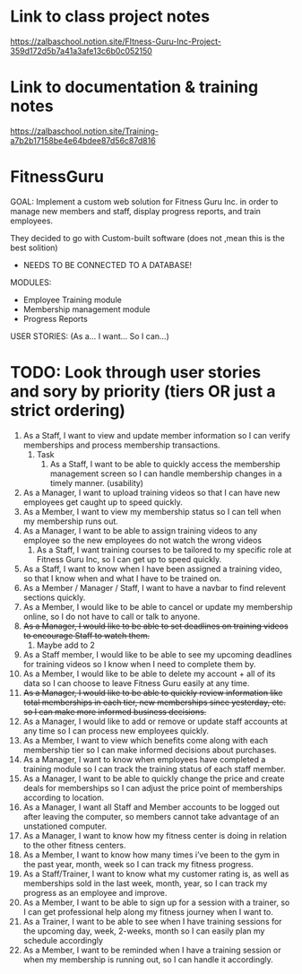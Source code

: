 # Link to class project notes 
https://zalbaschool.notion.site/FItness-Guru-Inc-Project-359d172d5b7a41a3afe13c6b0c052150
# Link to documentation & training notes
https://zalbaschool.notion.site/Training-a7b2b17158be4e64bdee87d56c87d816

# FitnessGuru
GOAL: Implement a custom web solution for Fitness Guru Inc. in order to manage new members and staff, display progress reports, and train employees.


They decided to go with Custom-built software (does not ,mean this is the best solition)
+ NEEDS TO BE CONNECTED TO A DATABASE!

MODULES:
+ Employee Training module
+ Membership management module
+ Progress Reports

USER STORIES: (As a… I want… So I can…)
# TODO: Look through user stories and sory by priority (tiers OR just a strict ordering)

1. As a Staff, I want to view and update member information so I can verify memberships and process membership transactions.
    1. Task
        1. As a Staff, I want to be able to quickly access the membership management screen so I can handle membership changes in a timely manner. (usability)
2. As a Manager, I want to upload training videos so that I can have new employees get caught up to speed quickly.
3. As a Member, I want to view my membership status so I can tell when my membership runs out.
4. As a Manager, I want to be able to assign training videos to any employee so the new employees do not watch the wrong videos
    1. As a Staff, I want training courses to be tailored to my specific role at Fitness Guru Inc, so I can get up to speed quickly.
5. As a Staff, I want to know when I have been assigned a training video, so that I know when and what I have to be trained on.
6. As a Member / Manager / Staff, I want to have a navbar to find relevent sections quickly.
7. As a Member, I would like to be able to cancel or update my membership online, so I do not have to call or talk to anyone.
8. ~~As a Manager, I would like to be able to set deadlines on training videos to encourage Staff to watch them.~~
    1. Maybe add to 2
9. As a Staff member, I would like to be able to see my upcoming deadlines for training videos so I know when I need to complete them by.
10. As a Member, I would like to be able to delete my account + all of its data so I can choose to leave Fitness Guru easily at any time.
11. ~~As a Manager, I would like to be able to quickly review information like total memberships in each tier, new memberships since yesterday, etc. so I can make more informed business decisions.~~
12. As a Manager, I would like to add or remove or update staff accounts at any time so I can process new employees quickly.
13. As a Member, I want to view which benefits come along with each membership tier so I can make informed decisions about purchases.
14. As a Manager, I want to know when employees have completed a training module so I can track the training status of each staff member.
15. As a Manager, I want to be able to quickly change the price and create deals for memberships so I can adjust the price point of memberships according to location.
16. As a Manager, I want all Staff and Member accounts to be logged out after leaving the computer, so members cannot take advantage of an unstationed computer.
17. As a Manager, I want to know how my fitness center is doing in relation to the other fitness centers.
18. As a Member, I want to know how many times i’ve been to the gym in the past year, month, week so I can track my fitness progress.
19. As a Staff/Trainer, I want to know what my customer rating is, as well as memberships sold in the last week, month, year, so I can track my progress as an employee and improve.
20. As a Member, I want to be able to sign up for a session with a trainer, so I can get professional help along my fitness journey when I want to.
21. As a Trainer, I want to be able to see when I have training sessions for the upcoming day, week, 2-weeks, month so I can easily plan my schedule accordingly
22. As a Member, I want to be reminded when I have a training session or when my membership is running out, so I can handle it accordingly.
